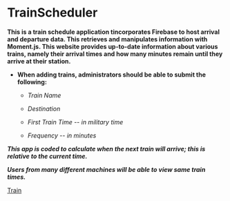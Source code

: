 # TrainScheduler

**This is a train schedule application tincorporates Firebase to host arrival and departure data. This retrieves and manipulates information with Moment.js. This website provides up-to-date information about various trains, namely their arrival times and how many minutes remain until they arrive at their station.**

* **When adding trains, administrators should be able to submit the following:**

  * _Train Name_

  * _Destination_

  * _First Train Time -- in military time_

  * _Frequency -- in minutes_

_**This app is coded to calculate when the next train will arrive; this is relative to the current time.**_

_**Users from many different machines will be able to view same train times.**_


<a href = "github.com/sridings/trainscheduler.git"> Train </a>
